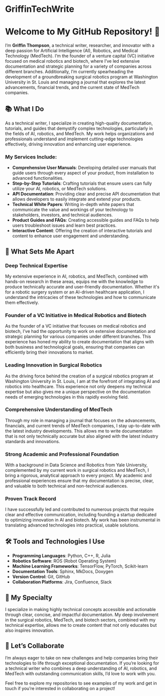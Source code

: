 # GriffinTechWrite
# Welcome to My GitHub Repository! 👋

I’m **Griffin Thompson**, a technical writer, researcher, and innovator with a deep passion for Artificial Intelligence (AI), Robotics, and Medical Technology (MedTech). I’m the founder of a venture capital (VC) initiative focused on medical robotics and biotech, where I’ve led extensive documentation and strategic planning for a variety of companies across different branches. Additionally, I’m currently spearheading the development of a groundbreaking surgical robotics program at Washington University in St. Louis and managing a journal that explores the latest advancements, financial trends, and the current state of MedTech companies.

## 📚 What I Do

As a technical writer, I specialize in creating high-quality documentation, tutorials, and guides that demystify complex technologies, particularly in the fields of AI, robotics, and MedTech. My work helps organizations and professionals understand and implement cutting-edge technologies effectively, driving innovation and enhancing user experience.

### My Services Include:
- **Comprehensive User Manuals**: Developing detailed user manuals that guide users through every aspect of your product, from installation to advanced functionalities.
- **Step-by-Step Tutorials**: Crafting tutorials that ensure users can fully utilize your AI, robotics, or MedTech solutions.
- **API Documentation**: Providing clear and precise API documentation that allows developers to easily integrate and extend your products.
- **Technical White Papers**: Writing in-depth white papers that communicate the value and workings of your technology to stakeholders, investors, and technical audiences.
- **Product Guides and FAQs**: Creating accessible guides and FAQs to help users troubleshoot issues and learn best practices.
- **Interactive Content**: Offering the creation of interactive tutorials and content to enhance user engagement and understanding.

## 🧠 What Sets Me Apart

### Deep Technical Expertise
My extensive experience in AI, robotics, and MedTech, combined with hands-on research in these areas, equips me with the knowledge to produce technically accurate and user-friendly documentation. Whether it's for a robotic surgery system or an AI-driven healthcare application, I understand the intricacies of these technologies and how to communicate them effectively.

### Founder of a VC Initiative in Medical Robotics and Biotech
As the founder of a VC initiative that focuses on medical robotics and biotech, I’ve had the opportunity to work on extensive documentation and strategic planning for various companies under different branches. This experience has honed my ability to create documentation that aligns with both business and technological goals, ensuring that companies can efficiently bring their innovations to market.

### Leading Innovation in Surgical Robotics
As the driving force behind the creation of a surgical robotics program at Washington University in St. Louis, I am at the forefront of integrating AI and robotics into healthcare. This experience not only deepens my technical expertise but also gives me a unique perspective on the documentation needs of emerging technologies in this rapidly evolving field.

### Comprehensive Understanding of MedTech
Through my role in managing a journal that focuses on the advancements, financials, and current trends of MedTech companies, I stay up-to-date with the latest industry developments. This allows me to write documentation that is not only technically accurate but also aligned with the latest industry standards and innovations.

### Strong Academic and Professional Foundation
With a background in Data Science and Robotics from Yale University, complemented by my current work in surgical robotics and MedTech, I bring a rigorous, analytical approach to every project. My academic and professional experiences ensure that my documentation is precise, clear, and valuable to both technical and non-technical audiences.

### Proven Track Record
I have successfully led and contributed to numerous projects that require clear and effective communication, including founding a startup dedicated to optimizing innovation in AI and biotech. My work has been instrumental in translating advanced technologies into practical, usable solutions.

## 🛠️ Tools and Technologies I Use
- **Programming Languages**: Python, C++, R, Julia
- **Robotics Software**: ROS (Robot Operating System)
- **Machine Learning Frameworks**: TensorFlow, PyTorch, Scikit-learn
- **Documentation Tools**: Sphinx, MkDocs, Doxygen
- **Version Control**: Git, GitHub
- **Collaboration Platforms**: Jira, Confluence, Slack

## 🌟 My Specialty

I specialize in making highly technical concepts accessible and actionable through clear, concise, and impactful documentation. My deep involvement in the surgical robotics, MedTech, and biotech sectors, combined with my technical expertise, allows me to create content that not only educates but also inspires innovation.

## 🚀 Let’s Collaborate

I’m always eager to take on new challenges and help companies bring their technologies to life through exceptional documentation. If you’re looking for a technical writer who combines a deep understanding of AI, robotics, and MedTech with outstanding communication skills, I’d love to work with you.

Feel free to explore my repositories to see examples of my work and get in touch if you’re interested in collaborating on a project!

